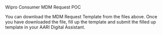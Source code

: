 Wipro Consumer MDM Request POC


You can download the MDM Request Template from the files above.
Once you have downloaded the file, fill up the template and submit the filled up template in your AARI Digital Assistant.
